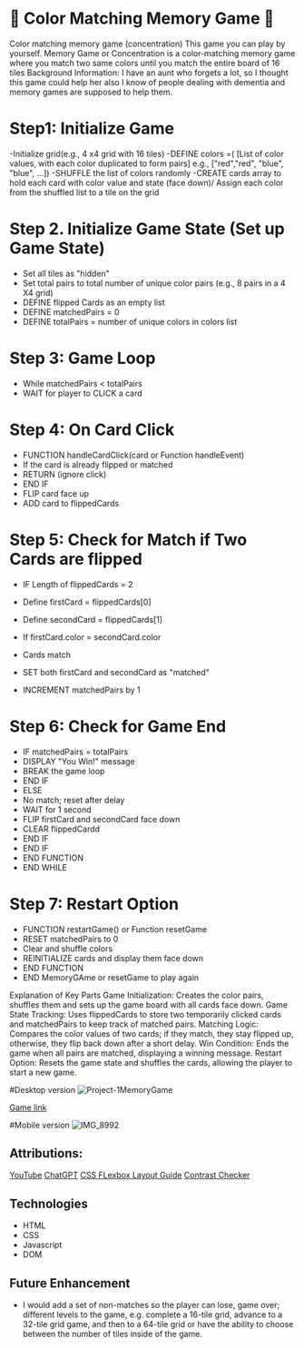 # 🧩 Color Matching Memory Game 🧩

 Color matching memory game (concentration)
 This game you can play by yourself. 
 Memory Game or Concentration is a color-matching memory game where you match two same colors until you match the entire board of 16 tiles
 Background Information: I have an aunt who forgets a lot, so I thought this game could help her
 also I know of people dealing with dementia and memory games are supposed to help them.
 
 # Step1: Initialize Game
 -Initialize grid(e.g., 4 x4 grid with 16 tiles)
 -DEFINE colors =( [List of color values, with each color duplicated to form pairs] e.g., ["red","red", "blue", "blue", ...])
 -SHUFFLE the list of colors randomly
 -CREATE cards array to hold each card with color value and state (face down)/ Assign each color from the shuffled list to a tile on the grid

# Step 2. Initialize Game State (Set up Game State)
- Set all tiles as "hidden"
- Set total pairs to total number of unique color pairs (e.g., 8 pairs in a 4 X4 grid)
-  DEFINE flipped Cards as an empty list
-  DEFINE matchedPairs = 0
-  DEFINE totalPairs = number of unique colors in colors list

# Step 3: Game Loop
-  While matchedPairs < totalPairs
- WAIT for player to CLICK a card

# Step 4: On Card Click
- FUNCTION handleCardClick(card or Function handleEvent)
- If the card is already flipped or matched
- RETURN (ignore click)
- END IF
- FLIP card face up
- ADD card to flippedCards

# Step 5: Check for Match if Two Cards are flipped
- IF Length of flippedCards = 2
- Define firstCard = flippedCards[0]
- Define secondCard = flippedCards[1]

- If firstCard.color = secondCard.color
- Cards match
-  SET both firstCard and secondCard as "matched"
- INCREMENT matchedPairs by 1

# Step 6: Check for Game End
- IF matchedPairs = totalPairs
- DISPLAY "You Win!" message
 - BREAK the game loop
- END IF
- ELSE
- No match; reset after delay
 - WAIT for 1 second
- FLIP firstCard and secondCard face down
 - CLEAR flippedCardd
 - END IF
- END IF
- END FUNCTION
- END WHILE

 # Step 7: Restart Option
 - FUNCTION restartGame() or Function resetGame
 - RESET matchedPairs to 0
 - Clear and shuffle colors
 - REINITIALIZE cards and display them face down
 - END FUNCTION
 - END MemoryGAme or resetGame to play again

Explanation of Key Parts
Game Initialization: Creates the color pairs, shuffles them and sets up the game board with all cards face down.
Game State Tracking: Uses flippedCards to store two temporarily clicked cards and matchedPairs to keep track of matched pairs.
Matching Logic: Compares the color values of two cards; if they match, they stay flipped up, otherwise, they flip back down after a short delay.
Win Condition: Ends the game when all pairs are matched, displaying a winning message.
Restart Option: Resets the game state and shuffles the cards, allowing the player to start a new game.

#Desktop version
![Project-1MemoryGame](https://github.com/user-attachments/assets/5f9a3a17-7e53-4657-949f-f3458a5fe878)


[Game link](https://francinehouston.github.io/color-matching-memory-game/)

#Mobile version
![IMG_8992](https://github.com/user-attachments/assets/f24e7830-55ff-4d6f-a616-001177e0d81c)

## Attributions: 
[YouTube](https://www.youtube.com/watch?v=bznJPt4t_4s)
[ChatGPT](https://chatgpt.com)
[CSS FLexbox Layout Guide](https://css-tricks.com/snippets/css/a-guide-to-flexbox/#aa-examples)
[Contrast Checker](https://webaim.org/resources/contrastchecker/?fcolor=E4C4ED&bcolor=000000)

## Technologies
- HTML
- CSS
- Javascript
- DOM

## Future Enhancement
- I would add a set of non-matches so the player can lose, game over; different levels to the game, e.g. complete a 16-tile grid, advance to a 32-tile grid game, and then to a 64-tile grid or have the ability to choose between the number of tiles inside of the game. 
